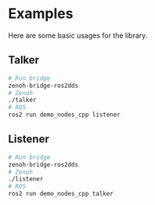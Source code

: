 # Examples

Here are some basic usages for the library.

## Talker

```bash
# Run bridge
zenoh-bridge-ros2dds
# Zenoh
./talker
# ROS
ros2 run demo_nodes_cpp listener
```

## Listener

```bash
# Run bridge
zenoh-bridge-ros2dds
# Zenoh
./listener
# ROS
ros2 run demo_nodes_cpp talker
```
